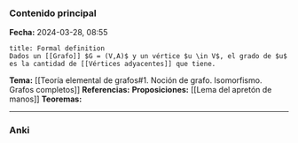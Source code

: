 ### Contenido principal

**Fecha:** 2024-03-28, 08:55

```ad-formal
title: Formal definition
Dados un [[Grafo]] $G = (V,A)$ y un vértice $u \in V$, el grado de $u$ es la cantidad de [[Vértices adyacentes]] que tiene.
```

**Tema:** [[Teoría elemental de grafos#1. Noción de grafo. Isomorfismo. Grafos completos]]
**Referencias:**
**Proposiciones:** [[Lema del apretón de manos]]
**Teoremas:**

---
### Anki
